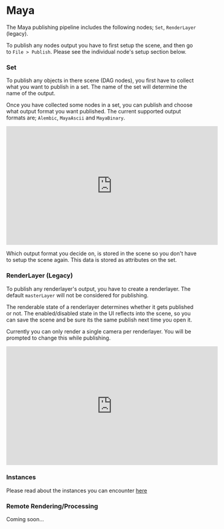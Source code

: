 # Maya

The Maya publishing pipeline includes the following nodes; ```Set```, ```RenderLayer``` (legacy).

To publish any nodes output you have to first setup the scene, and then go to ```File > Publish```. Please see the individual node's setup section below.

### Set

To publish any objects in there scene (DAG nodes), you first have to collect what you want to publish in a set. The name of the set will determine the name of the output.

Once you have collected some nodes in a set, you can publish and choose what output format you want published. The current supported output formats are; ```Alembic```, ```MayaAscii``` and ```MayaBinary```.

<iframe width="560" height="315" src="https://www.youtube.com/embed/F6_4sVSxHGg" frameborder="0" allowfullscreen></iframe>

Which output format you decide on, is stored in the scene so you don't have to setup the scene again. This data is stored as attributes on the set.

### RenderLayer (Legacy)

To publish any renderlayer's output, you have to create a renderlayer. The default ```masterLayer``` will not be considered for publishing.

The renderable state of a renderlayer determines whether it gets published or not. The enabled/disabled state in the UI reflects into the scene, so you can save the scene and be sure its the same publish next time you open it.

Currently you can only render a single camera per renderlayer. You will be prompted to change this while publishing.

<iframe width="560" height="315" src="https://www.youtube.com/embed/lC0IJKjP3iw" frameborder="0" allowfullscreen></iframe>

### Instances

Please read about the instances you can encounter [here](instances.md)

### Remote Rendering/Processing

Coming soon...
